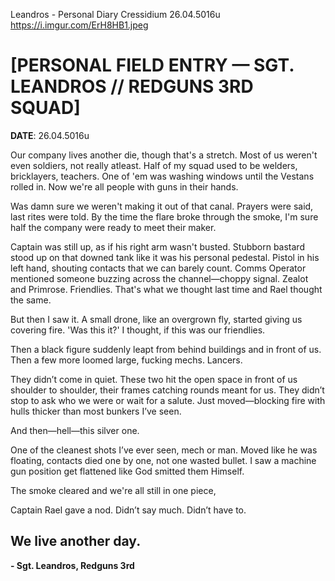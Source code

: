 Leandros - Personal Diary
Cressidium
26.04.5016u
https://i.imgur.com/ErH8HB1.jpeg

# [PERSONAL FIELD ENTRY — SGT. LEANDROS // REDGUNS 3RD SQUAD]  

**DATE**: 26.04.5016u  

Our company lives another die, though that's a stretch. Most of us weren't even soldiers, not really atleast. Half of my squad used to be welders, bricklayers, teachers. One of 'em was washing windows until the Vestans rolled in. Now we're all people with guns in their hands.

Was damn sure we weren't making it out of that canal. Prayers were said, last rites were told. By the time the flare broke through the smoke, I'm sure half the company were ready to meet their maker.

Captain was still up, as if his right arm wasn't busted. Stubborn bastard stood up on that downed tank like it was his personal pedestal. Pistol in his left hand, shouting contacts that we can barely count. Comms Operator mentioned someone buzzing across the channel—choppy signal. Zealot and Primrose. Friendlies. That's what we thought last time and Rael thought the same.

But then I saw it. A small drone, like an overgrown fly, started giving us covering fire. 'Was this it?' I thought, if this was our friendlies.

Then a black figure suddenly leapt from behind buildings and in front of us. Then a few more loomed large, fucking mechs. Lancers.

They didn’t come in quiet. These two hit the open space in front of us shoulder to shoulder, their frames catching rounds meant for us. They didn’t stop to ask who we were or wait for a salute. Just moved—blocking fire with hulls thicker than most bunkers I’ve seen.

And then—hell—this silver one.

One of the cleanest shots I’ve ever seen, mech or man. Moved like he was floating, contacts died one by one, not one wasted bullet. I saw a machine gun position get flattened like God smitted them Himself.

The smoke cleared and we're all still in one piece, 

Captain Rael gave a nod. Didn’t say much. Didn’t have to.

We live another day.
---

**- Sgt. Leandros, Redguns 3rd**
